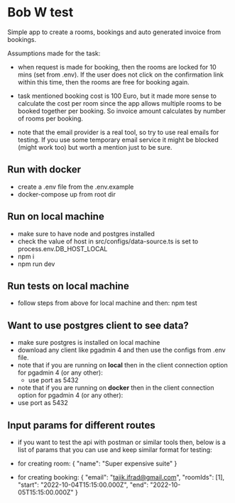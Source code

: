 # Bob W test

Simple app to create a rooms, bookings and auto generated invoice from bookings.

Assumptions made for the task:

- when request is made for booking, then the rooms are locked for 10 mins (set from .env). If the user does not click on the confirmation link within this time, then the rooms are free for booking again.

- task mentioned booking cost is 100 Euro, but it made more sense to calculate the cost per room since the app allows multiple rooms to be booked together per booking. So invoice amount calculates by number of rooms per booking.

- note that the email provider is a real tool, so try to use real emails for testing. If you use some temporary email service it might be blocked (might work too) but worth a mention just to be sure.

## Run with docker

- create a .env file from the .env.example
- docker-compose up from root dir

## Run on local machine

- make sure to have node and postgres installed
- check the value of host in src/configs/data-source.ts is set to process.env.DB_HOST_LOCAL
- npm i
- npm run dev

## Run tests on local machine

- follow steps from above for local machine and then: npm test

## Want to use postgres client to see data?

- make sure postgres is installed on local machine
- download any client like pgadmin 4 and then use the configs from .env file.
- note that if you are running on **local** then in the client connection option for pgadmin 4 (or any other):
  - use port as 5432
- note that if you are running on **docker** then in the client connection option for pgadmin 4 (or any other):
- use port as 5432

## Input params for different routes

- if you want to test the api with postman or similar tools then, below is a list of params that you can use and keep similar format for testing:
- for creating room:
  {
  "name": "Super expensive suite"
  }

- for creating booking:
  {
  "email": "tajik.ifrad@gmail.com",
  "roomIds": [1],
  "start": "2022-10-04T15:15:00.000Z",
  "end": "2022-10-05T15:15:00.000Z"
  }
